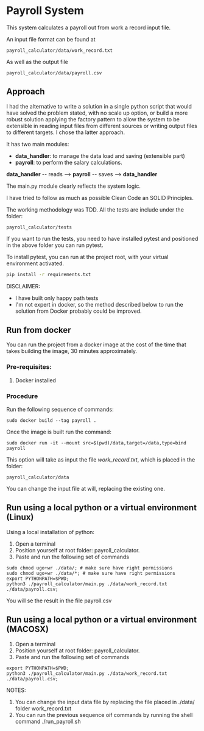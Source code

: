 
# Payroll System 

This system calculates a payroll out from work a record input file.

An input file format can be found at

```
payroll_calculator/data/work_record.txt
```

As well as the output file

```
payroll_calculator/data/payroll.csv
```

## Approach

I had the alternative to write a solution in a single python script that would have solved the problem stated, with
no scale up option, or build a more robust solution applying the factory pattern to allow the system to be extensible
in reading input files from different sources or writing output files to different targets. I chose tha latter approach.

It has two main modules:

- **data_handler**: to manage the data load and saving (extensible part)
- **payroll**: to perform the salary calculations.

**data_handler** -- reads --> **payroll** -- saves --> **data_handler**

The main.py module clearly reflects the system logic.

I have tried to follow as much as possible Clean Code an SOLID Principles.

The working methodology was TDD. All the tests are include under the folder:

```
payroll_calculator/tests
```
If you want to run the tests, you need to have installed pytest and positioned in the 
above folder you can run pytest.

To install pytest, you can run at the project root, with your virtual environment activated.

```cmd
pip install -r requirements.txt
```

DISCLAIMER:

* I have built only happy path tests
* I'm not expert in docker, so the method described below to run the solution from Docker
probably could be improved.

  
## Run from docker 

You can run the project from a docker image at the cost of the time that takes 
building the image, 30 minutes approximately.

### Pre-requisites:

1. Docker installed 

### Procedure 
Run the following sequence of commands: 

``` shell
sudo docker build --tag payroll . 
```

Once the image is built run the command:
``` 
sudo docker run -it --mount src=$(pwd)/data,target=/data,type=bind payroll
```

This option will take as input the file _work_record.txt_, which is placed in the folder:

```
payroll_calculator/data
```

You can change the input file at will, replacing the existing one.

## Run using a local python or a virtual environment (Linux)

Using a local installation of python:

1. Open a terminal
2. Position yourself at root folder: payroll_calculator.
3. Paste and run the following set of commands
```shell
sudo chmod ugo+wr ./data/; # make sure have right permissions
sudo chmod ugo+wr ./data/*; # make sure have right permissions
export PYTHONPATH=$PWD;
python3 ./payroll_calculator/main.py ./data/work_record.txt ./data/payroll.csv;
```
You will se the result in the file payroll.csv

## Run using a local python or a virtual environment (MACOSX)

1. Open a terminal
2. Position yourself at root folder: payroll_calculator.
3. Paste and run the following set of commands

```shell
export PYTHONPATH=$PWD;
python3 ./payroll_calculator/main.py ./data/work_record.txt ./data/payroll.csv;
```

NOTES:

1. You can change the input data file by replacing the file placed in ./data/ folder work_record.txt
2. You can run the previous sequence oif commands by running the shell command ./run_payroll.sh







